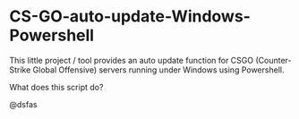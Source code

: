 # CS-GO-auto-update-Windows-Powershell
This little project / tool provides an auto update function for CSGO (Counter-Strike Global Offensive) servers running under Windows using Powershell.

What does this script do?

@dsfas
